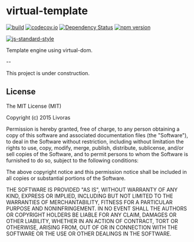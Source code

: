 virtual-template
==============================
[![build](https://circleci.com/gh/livoras/virtual-template/tree/master.png?style=shield)](https://circleci.com/gh/livoras/virtual-template?branch=artTemplate) 
[![codecov.io](https://codecov.io/github/livoras/virtual-template/coverage.svg?branch=artTemplate)](https://codecov.io/github/livoras/virtual-template?branch=artTemplate) 
[![Dependency Status](https://david-dm.org/livoras/virtual-template.svg)](https://david-dm.org/livoras/virtual-template)
[![npm version](https://badge.fury.io/js/virtual-template.svg)](https://badge.fury.io/js/virtual-template) 

[![js-standard-style](https://cdn.rawgit.com/feross/standard/master/badge.svg)](https://github.com/feross/standard)

Template engine using virtual-dom.

--

This project is under construction.

## License
The MIT License (MIT)

Copyright (c) 2015 Livoras

Permission is hereby granted, free of charge, to any person obtaining a copy
of this software and associated documentation files (the "Software"), to deal
in the Software without restriction, including without limitation the rights
to use, copy, modify, merge, publish, distribute, sublicense, and/or sell
copies of the Software, and to permit persons to whom the Software is
furnished to do so, subject to the following conditions:

The above copyright notice and this permission notice shall be included in all
copies or substantial portions of the Software.

THE SOFTWARE IS PROVIDED "AS IS", WITHOUT WARRANTY OF ANY KIND, EXPRESS OR
IMPLIED, INCLUDING BUT NOT LIMITED TO THE WARRANTIES OF MERCHANTABILITY,
FITNESS FOR A PARTICULAR PURPOSE AND NONINFRINGEMENT. IN NO EVENT SHALL THE
AUTHORS OR COPYRIGHT HOLDERS BE LIABLE FOR ANY CLAIM, DAMAGES OR OTHER
LIABILITY, WHETHER IN AN ACTION OF CONTRACT, TORT OR OTHERWISE, ARISING FROM,
OUT OF OR IN CONNECTION WITH THE SOFTWARE OR THE USE OR OTHER DEALINGS IN THE
SOFTWARE.




